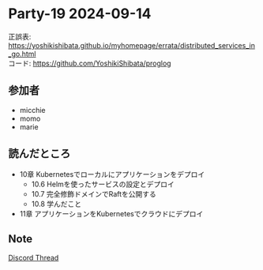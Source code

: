 # Party-19 2024-09-14

正誤表: https://yoshikishibata.github.io/myhomepage/errata/distributed_services_in_go.html  
コード: https://github.com/YoshikiShibata/proglog

## 参加者

- micchie
- momo
- marie

## 読んだところ

- 10章 Kubernetesでローカルにアプリケーションをデプロイ
  - 10.6 Helmを使ったサービスの設定とデプロイ
  - 10.7 完全修飾ドメインでRaftを公開する
  - 10.8 学んだこと
- 11章 アプリケーションをKubernetesでクラウドにデプロイ

## Note

[Discord Thread](https://discord.com/channels/689414179752247409/725156029033218080/1284313230877003838)

